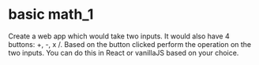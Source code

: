 # basic math_1


Create a web app which would take two inputs. It would also have 4 buttons: +, -, x /. 
Based on the button clicked perform the operation on the two inputs. You can do 
this in React or vanillaJS based on your choice.
